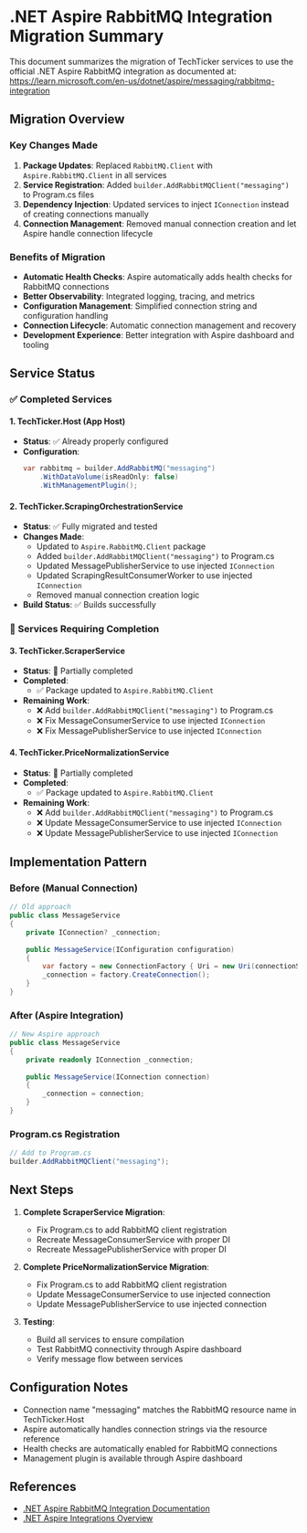 # .NET Aspire RabbitMQ Integration Migration Summary

This document summarizes the migration of TechTicker services to use the official .NET Aspire RabbitMQ integration as documented at: https://learn.microsoft.com/en-us/dotnet/aspire/messaging/rabbitmq-integration

## Migration Overview

### Key Changes Made
1. **Package Updates**: Replaced `RabbitMQ.Client` with `Aspire.RabbitMQ.Client` in all services
2. **Service Registration**: Added `builder.AddRabbitMQClient("messaging")` to Program.cs files
3. **Dependency Injection**: Updated services to inject `IConnection` instead of creating connections manually
4. **Connection Management**: Removed manual connection creation and let Aspire handle connection lifecycle

### Benefits of Migration
- **Automatic Health Checks**: Aspire automatically adds health checks for RabbitMQ connections
- **Better Observability**: Integrated logging, tracing, and metrics
- **Configuration Management**: Simplified connection string and configuration handling
- **Connection Lifecycle**: Automatic connection management and recovery
- **Development Experience**: Better integration with Aspire dashboard and tooling

## Service Status

### ✅ Completed Services

#### 1. TechTicker.Host (App Host)
- **Status**: ✅ Already properly configured
- **Configuration**: 
  ```csharp
  var rabbitmq = builder.AddRabbitMQ("messaging")
      .WithDataVolume(isReadOnly: false)
      .WithManagementPlugin();
  ```

#### 2. TechTicker.ScrapingOrchestrationService
- **Status**: ✅ Fully migrated and tested
- **Changes Made**:
  - Updated to `Aspire.RabbitMQ.Client` package
  - Added `builder.AddRabbitMQClient("messaging")` to Program.cs
  - Updated MessagePublisherService to use injected `IConnection`
  - Updated ScrapingResultConsumerWorker to use injected `IConnection`
  - Removed manual connection creation logic
- **Build Status**: ✅ Builds successfully

### 🔄 Services Requiring Completion

#### 3. TechTicker.ScraperService
- **Status**: 🔄 Partially completed
- **Completed**:
  - ✅ Package updated to `Aspire.RabbitMQ.Client`
- **Remaining Work**:
  - ❌ Add `builder.AddRabbitMQClient("messaging")` to Program.cs
  - ❌ Fix MessageConsumerService to use injected `IConnection`
  - ❌ Fix MessagePublisherService to use injected `IConnection`

#### 4. TechTicker.PriceNormalizationService
- **Status**: 🔄 Partially completed  
- **Completed**:
  - ✅ Package updated to `Aspire.RabbitMQ.Client`
- **Remaining Work**:
  - ❌ Add `builder.AddRabbitMQClient("messaging")` to Program.cs
  - ❌ Update MessageConsumerService to use injected `IConnection`
  - ❌ Update MessagePublisherService to use injected `IConnection`

## Implementation Pattern

### Before (Manual Connection)
```csharp
// Old approach
public class MessageService
{
    private IConnection? _connection;
    
    public MessageService(IConfiguration configuration)
    {
        var factory = new ConnectionFactory { Uri = new Uri(connectionString) };
        _connection = factory.CreateConnection();
    }
}
```

### After (Aspire Integration)
```csharp
// New Aspire approach
public class MessageService
{
    private readonly IConnection _connection;
    
    public MessageService(IConnection connection)
    {
        _connection = connection;
    }
}
```

### Program.cs Registration
```csharp
// Add to Program.cs
builder.AddRabbitMQClient("messaging");
```

## Next Steps

1. **Complete ScraperService Migration**:
   - Fix Program.cs to add RabbitMQ client registration
   - Recreate MessageConsumerService with proper DI
   - Recreate MessagePublisherService with proper DI

2. **Complete PriceNormalizationService Migration**:
   - Fix Program.cs to add RabbitMQ client registration  
   - Update MessageConsumerService to use injected connection
   - Update MessagePublisherService to use injected connection

3. **Testing**:
   - Build all services to ensure compilation
   - Test RabbitMQ connectivity through Aspire dashboard
   - Verify message flow between services

## Configuration Notes

- Connection name "messaging" matches the RabbitMQ resource name in TechTicker.Host
- Aspire automatically handles connection strings via the resource reference
- Health checks are automatically enabled for RabbitMQ connections
- Management plugin is available through Aspire dashboard

## References

- [.NET Aspire RabbitMQ Integration Documentation](https://learn.microsoft.com/en-us/dotnet/aspire/messaging/rabbitmq-integration)
- [.NET Aspire Integrations Overview](https://learn.microsoft.com/en-us/dotnet/aspire/fundamentals/integrations-overview)
